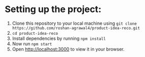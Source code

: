 # Setting up the project:

1) Clone this repository to your local machine using `git clone https://github.com/roshan-agrawal4/product-idea-reco.git`
2) `cd product-idea-reco`
3) Install dependencies by running `npm install`
4) Now run `npm start`
5) Open [http://localhost:3000](http://localhost:3000) to view it in your browser.
